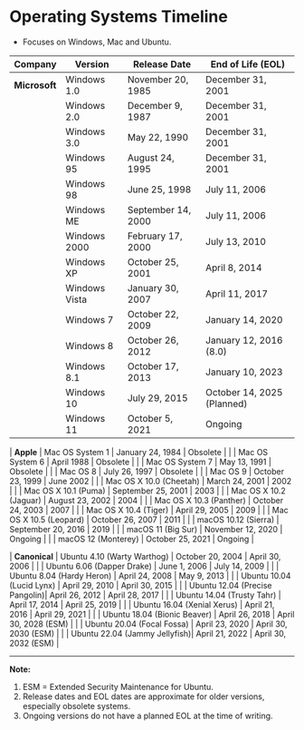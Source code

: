 # Operating Systems Timeline
* Focuses on Windows, Mac and Ubuntu.

| **Company**       | **Version**                   | **Release Date**     | **End of Life (EOL)**        |
|--------------------|-------------------------------|-----------------------|------------------------------|
| **Microsoft**      | Windows 1.0                  | November 20, 1985    | December 31, 2001           |
|                    | Windows 2.0                  | December 9, 1987     | December 31, 2001           |
|                    | Windows 3.0                  | May 22, 1990         | December 31, 2001           |
|                    | Windows 95                   | August 24, 1995      | December 31, 2001           |
|                    | Windows 98                   | June 25, 1998        | July 11, 2006               |
|                    | Windows ME                   | September 14, 2000   | July 11, 2006               |
|                    | Windows 2000                 | February 17, 2000    | July 13, 2010               |
|                    | Windows XP                   | October 25, 2001     | April 8, 2014               |
|                    | Windows Vista                | January 30, 2007     | April 11, 2017              |
|                    | Windows 7                    | October 22, 2009     | January 14, 2020            |
|                    | Windows 8                    | October 26, 2012     | January 12, 2016 (8.0)      |
|                    | Windows 8.1                  | October 17, 2013     | January 10, 2023            |
|                    | Windows 10                   | July 29, 2015        | October 14, 2025 (Planned)  |
|                    | Windows 11                   | October 5, 2021      | Ongoing                     |

| **Apple**          | Mac OS System 1              | January 24, 1984     | Obsolete                    |
|                    | Mac OS System 6              | April 1988           | Obsolete                    |
|                    | Mac OS System 7              | May 13, 1991         | Obsolete                    |
|                    | Mac OS 8                     | July 26, 1997        | Obsolete                    |
|                    | Mac OS 9                     | October 23, 1999     | June 2002                   |
|                    | Mac OS X 10.0 (Cheetah)      | March 24, 2001       | 2002                        |
|                    | Mac OS X 10.1 (Puma)         | September 25, 2001   | 2003                        |
|                    | Mac OS X 10.2 (Jaguar)       | August 23, 2002      | 2004                        |
|                    | Mac OS X 10.3 (Panther)      | October 24, 2003     | 2007                        |
|                    | Mac OS X 10.4 (Tiger)        | April 29, 2005       | 2009                        |
|                    | Mac OS X 10.5 (Leopard)      | October 26, 2007     | 2011                        |
|                    | macOS 10.12 (Sierra)         | September 20, 2016   | 2019                        |
|                    | macOS 11 (Big Sur)           | November 12, 2020    | Ongoing                     |
|                    | macOS 12 (Monterey)          | October 25, 2021     | Ongoing                     |

| **Canonical**      | Ubuntu 4.10 (Warty Warthog)  | October 20, 2004     | April 30, 2006              |
|                    | Ubuntu 6.06 (Dapper Drake)   | June 1, 2006         | July 14, 2009              |
|                    | Ubuntu 8.04 (Hardy Heron)    | April 24, 2008       | May 9, 2013                |
|                    | Ubuntu 10.04 (Lucid Lynx)    | April 29, 2010       | April 30, 2015             |
|                    | Ubuntu 12.04 (Precise Pangolin)| April 26, 2012    | April 28, 2017             |
|                    | Ubuntu 14.04 (Trusty Tahr)   | April 17, 2014       | April 25, 2019             |
|                    | Ubuntu 16.04 (Xenial Xerus)  | April 21, 2016       | April 29, 2021             |
|                    | Ubuntu 18.04 (Bionic Beaver) | April 26, 2018       | April 30, 2028 (ESM)       |
|                    | Ubuntu 20.04 (Focal Fossa)   | April 23, 2020       | April 30, 2030 (ESM)       |
|                    | Ubuntu 22.04 (Jammy Jellyfish)| April 21, 2022      | April 30, 2032 (ESM)       |

---

**Note:**  
1. ESM = Extended Security Maintenance for Ubuntu.  
2. Release dates and EOL dates are approximate for older versions, especially obsolete systems.  
3. Ongoing versions do not have a planned EOL at the time of writing.
